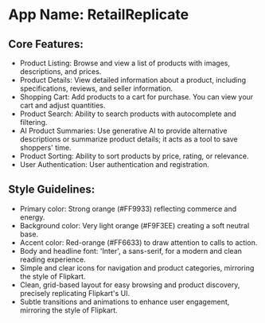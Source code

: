 # **App Name**: RetailReplicate

## Core Features:

- Product Listing: Browse and view a list of products with images, descriptions, and prices.
- Product Details: View detailed information about a product, including specifications, reviews, and seller information.
- Shopping Cart: Add products to a cart for purchase. You can view your cart and adjust quantities.
- Product Search: Ability to search products with autocomplete and filtering.
- AI Product Summaries: Use generative AI to provide alternative descriptions or summarize product details; it acts as a tool to save shoppers' time.
- Product Sorting: Ability to sort products by price, rating, or relevance.
- User Authentication: User authentication and registration.

## Style Guidelines:

- Primary color: Strong orange (#FF9933) reflecting commerce and energy.
- Background color: Very light orange (#F9F3EE) creating a soft neutral base.
- Accent color: Red-orange (#FF6633) to draw attention to calls to action.
- Body and headline font: 'Inter', a sans-serif, for a modern and clean reading experience.
- Simple and clear icons for navigation and product categories, mirroring the style of Flipkart.
- Clean, grid-based layout for easy browsing and product discovery, precisely replicating Flipkart's UI.
- Subtle transitions and animations to enhance user engagement, mirroring the style of Flipkart.